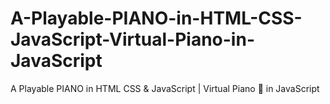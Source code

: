 # A-Playable-PIANO-in-HTML-CSS-JavaScript-Virtual-Piano-in-JavaScript
A Playable PIANO in HTML CSS &amp; JavaScript | Virtual Piano 🎹 in JavaScript
